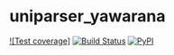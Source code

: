 # uniparser_yawarana

[![Test coverage]](.workflows/coverage.svg)
[![Build Status](https://github.com/fmatter/uniparser-yawarana/workflows/tests/badge.svg)](https://github.com/fmatter/uniparser-yawarana/actions?query=workflow%3Atests)
[![PyPI](https://img.shields.io/pypi/v/uniparser-yawarana.svg)](https://pypi.org/project/uniparser-yawarana)